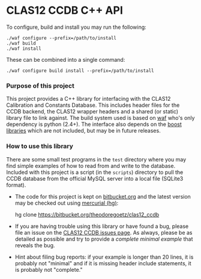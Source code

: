 # CLAS12 CCDB C++ API #

To configure, build and install you may run the following:

    ./waf configure --prefix=/path/to/install
    ./waf build
    ./waf install

These can be combined into a single command:

    ./waf configure build install --prefix=/path/to/install

### Purpose of this project ###

This project provides a C++ library for interfacing with the CLAS12 Calibration and Constants Database. This includes header files for the CCDB backend, the CLAS12 wrapper headers and a shared (or static) library file to link against. The build system used is based on [waf](https://code.google.com/p/waf/) who's only dependency is python (2.4+). The interface also depends on the [boost libraries](http://www.boost.org) which are not included, but may be in future releases.

### How to use this library ###

There are some small test programs in the `test` directory where you may find simple examples of how to read from and write to the database. Included with this project is a script (in the `scripts`) directory to pull the CCDB database from the official MySQL server into a local file (SQLite3 format).

* The code for this project is kept on [bitbucket.org](https://bitbucket.org/theodoregoetz/clas12_ccdb) and the latest version may be checked out using [mercurial (hg)](http://mercurial.selenic.com/):

    hg clone https://bitbucket.org/theodoregoetz/clas12_ccdb

* If you are having trouble using this library or have found a bug, please file an issue on the [CLAS12 CCDB issues page](https://bitbucket.org/theodoregoetz/clas12_ccdb/issues). As always, please be as detailed as possible and try to provide a *complete minimal example* that reveals the bug.
* Hint about filing bug reports: if your example is longer than 20 lines, it is probably not "minimal" and if it is missing header include statements, it is probably not "complete."
